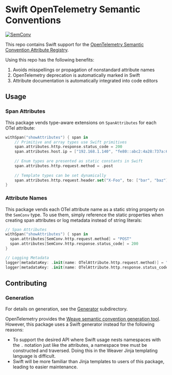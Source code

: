 # Swift OpenTelemetry Semantic Conventions

[![SemConv][semconv-badge]][semconv-url]

This repo contains Swift support for the [OpenTelemetry Semantic Convention Attribute Registry](https://opentelemetry.io/docs/specs/semconv/attributes-registry/).

Using this repo has the following benefits:

1. Avoids misspellings or propagation of nonstandard attribute names
2. OpenTelemetry deprecation is automatically marked in Swift
3. Attribute documentation is automatically integrated into code editors

## Usage

### Span Attributes

This package vends type-aware extensions on `SpanAttributes` for each OTel attribute:

```swift
withSpan("showAttributes") { span in
    // Primitive and array types use Swift primitives
    span.attributes.http.response.status_code = 200
    span.attributes.host.ip = ["192.168.1.140", "fe80::abc2:4a28:737a:609e"]
    
    // Enum types are presented as static constants in Swift
    span.attributes.http.request.method = .post
    
    // Template types can be set dynamically
    span.attributes.http.request.header.set("X-Foo", to: ["bar", "baz"])
}
```

### Attribute Names

This package vends each OTel attribute name as a static string property on the `SemConv` type. To use them, simply reference the static properties when creating span attributes or log metadata instead of string literals:

```swift
// Span Attributes
withSpan("showAttributes") { span in
  span.attributes[SemConv.http.request.method] = "POST"
  span.attributes[SemConv.http.response.status_code] = 200
}

// Logging Metadata
logger[metadataKey: .init(name: OTelAttribute.http.request.method)] = "POST"
logger[metadataKey: .init(name: OTelAttribute.http.response.status_code)] = "200"
```

## Contributing

### Generation

For details on generation, see the [Generator](./Generator) subdirectory.

OpenTelemetry provides the [Weave semantic convention generation tool](https://github.com/open-telemetry/weaver/blob/main/crates/weaver_forge/README.md).
However, this package uses a Swift generator instead for the following reasons:

- To support the desired API where Swift usage nests namespaces with the `.` notation just like the attributes, a namespace tree must be constructed and traversed. Doing this in the Weaver Jinja templating language is difficult.
- Swift will be more familiar than Jinja templates to users of this package, leading to easier maintenance.

[semconv-badge]: https://img.shields.io/badge/semconv-1.29.0-blue.svg
[semconv-url]: https://github.com/open-telemetry/semantic-conventions.git

